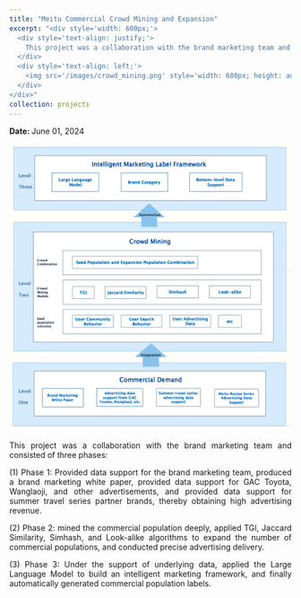 ```yaml
---
title: "Meitu Commercial Crowd Mining and Expansion"
excerpt: "<div style='width: 600px;'>
  <div style='text-align: justify;'> 
    This project was a collaboration with the brand marketing team and consisted of three main stages: providing data support, applying different algorithms to mine the commercial population deeply, and automating the production of commercial populations.
  </div>
  <div style='text-align: left;'>
    <img src='/images/crowd_mining.png' style='width: 600px; height: auto; display: block;' alt='meitu membership user'>
  </div>
</div>"
collection: projects
---
```


<p class="page__date">
  <strong>
    <i class="fa fa-fw fa-calendar" aria-hidden="true"></i> 
    Date:
  </strong> 
  <time datetime="2024-06-01">
    June 01, 2024
  </time>
</p>

<img src='/images/crowd_mining.png' style='width: 800px; height: auto;'>

<p style="text-align: justify;">This project was a collaboration with the brand marketing team and consisted of three phases:</p>


<p style="text-align: justify;">(1) Phase 1: Provided data support for the brand marketing team, produced a brand marketing white paper, provided data support for GAC Toyota, Wanglaoji, and other advertisements, and provided data support for summer travel series partner brands, thereby obtaining high advertising revenue.</p>


<p style="text-align: justify;">(2) Phase 2: mined the commercial population deeply, applied TGI, Jaccard Similarity, Simhash, and Look-alike algorithms to expand the number of commercial populations, and conducted precise advertising delivery.</p>


<p style="text-align: justify;">(3) Phase 3: Under the support of underlying data, applied the Large Language Model to build an intelligent marketing framework, and finally automatically generated commercial population labels.</p>





